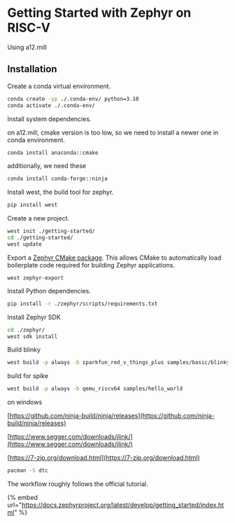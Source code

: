 # Getting Started with Zephyr on RISC-V

Using a12.mill



## Installation

Create a conda virtual environment.

```bash
conda create -yp ./.conda-env/ python=3.10
conda activate ./.conda-env/
```



Install system dependencies.

on a12.mill, cmake version is too low, so we need to install a newer one in conda environment.

```bash
conda install anaconda::cmake
```

additionally, we need these

```bash
conda install conda-forge::ninja
```







Install west, the build tool for zephyr.

```bash
pip install west
```



Create a new project.

```bash
west init ./getting-started/
cd ./getting-started/
west update
```



Export a [Zephyr CMake package](https://docs.zephyrproject.org/latest/build/zephyr_cmake_package.html#cmake-pkg). This allows CMake to automatically load boilerplate code required for building Zephyr applications.

```
west zephyr-export
```



Install Python dependencies.

```bash
pip install -r ./zephyr/scripts/requirements.txt
```





Install Zephyr SDK

```bash
cd ./zephyr/
west sdk install
```





Build blinky

```bash
west build -p always -b sparkfun_red_v_things_plus samples/basic/blinky
```



build for spike

```bash
west build -p always -b qemu_riscv64 samples/hello_world
```







on windows

[https://github.com/ninja-build/ninja/releases](https://github.com/ninja-build/ninja/releases)

[https://www.segger.com/downloads/jlink/](https://www.segger.com/downloads/jlink/)

[https://7-zip.org/download.html](https://7-zip.org/download.html)



```bash
pacman -S dtc
```



The workflow roughly follows the official tutorial.

{% embed url="https://docs.zephyrproject.org/latest/develop/getting_started/index.html" %}

